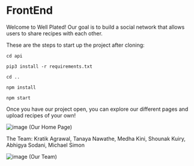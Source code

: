 # FrontEnd

Welcome to Well Plated! Our goal is to build a social network that allows users to share recipes with each other. 


These are the steps to start up the project after cloning:

`cd api`

`pip3 install -r requirements.txt`

`cd ..`

`npm install`

`npm start`

Once you have our project open, you can explore our different pages and upload recipes of your own!

![image](https://user-images.githubusercontent.com/75349834/120712382-659df300-c475-11eb-9ba5-6d713641f477.png)
(Our Home Page)


The Team:
Kratik Agrawal,
Tanaya Nawathe,
Medha Kini,
Shounak Kuiry,
Abhigya Sodani,
Michael Simon

![image](https://user-images.githubusercontent.com/75349834/120722268-570b0800-c484-11eb-93a3-0d3b2264b740.png)
(Our Team)
